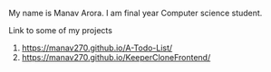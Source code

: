 

<!---
Manav270/Manav270 is a ✨ special ✨ repository because its `README.md` (this file) appears on your GitHub profile.
You can click the Preview link to take a look at your changes.
--->
My name is Manav Arora. I am final year Computer science student.

Link to some of my projects

1. https://manav270.github.io/A-Todo-List/
2. https://manav270.github.io/KeeperCloneFrontend/
